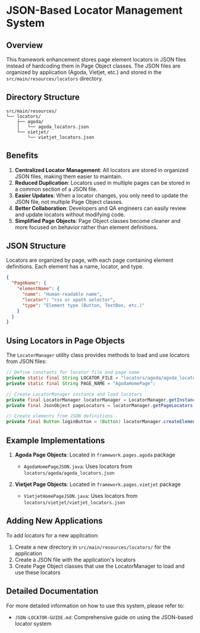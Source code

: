 # JSON-Based Locator Management System

## Overview

This framework enhancement stores page element locators in JSON files instead of hardcoding them in Page Object classes. The JSON files are organized by application (Agoda, Vietjet, etc.) and stored in the `src/main/resources/locators` directory.

## Directory Structure

```
src/main/resources/
└── locators/
    ├── agoda/
    │   └── agoda_locators.json
    └── vietjet/
        └── vietjet_locators.json
```

## Benefits

1. **Centralized Locator Management**: All locators are stored in organized JSON files, making them easier to maintain.
2. **Reduced Duplication**: Locators used in multiple pages can be stored in a common section of a JSON file.
3. **Easier Updates**: When a locator changes, you only need to update the JSON file, not multiple Page Object classes.
4. **Better Collaboration**: Developers and QA engineers can easily review and update locators without modifying code.
5. **Simplified Page Objects**: Page Object classes become cleaner and more focused on behavior rather than element definitions.

## JSON Structure

Locators are organized by page, with each page containing element definitions. Each element has a name, locator, and type.

```json
{
  "PageName": {
    "elementName": {
      "name": "Human-readable name",
      "locator": "css or xpath selector",
      "type": "Element type (Button, TextBox, etc.)"
    }
  }
}
```

## Using Locators in Page Objects

The `LocatorManager` utility class provides methods to load and use locators from JSON files:

```java
// Define constants for locator file and page name
private static final String LOCATOR_FILE = "locators/agoda/agoda_locators.json";
private static final String PAGE_NAME = "AgodaHomePage";

// Create LocatorManager instance and load locators
private final LocatorManager locatorManager = LocatorManager.getInstance();
private final JsonObject pageLocators = locatorManager.getPageLocators(PAGE_NAME, LOCATOR_FILE);

// Create elements from JSON definitions
private final Button loginButton = (Button) locatorManager.createElement(pageLocators, "loginButton");
```

## Example Implementations

1. **Agoda Page Objects**: Located in `framework.pages.agoda` package
   - `AgodaHomePageJSON.java`: Uses locators from `locators/agoda/agoda_locators.json`

2. **Vietjet Page Objects**: Located in `framework.pages.vietjet` package
   - `VietjetHomePageJSON.java`: Uses locators from `locators/vietjet/vietjet_locators.json`

## Adding New Applications

To add locators for a new application:

1. Create a new directory in `src/main/resources/locators/` for the application
2. Create a JSON file with the application's locators
3. Create Page Object classes that use the LocatorManager to load and use these locators

## Detailed Documentation

For more detailed information on how to use this system, please refer to:
- `JSON-LOCATOR-GUIDE.md`: Comprehensive guide on using the JSON-based locator system